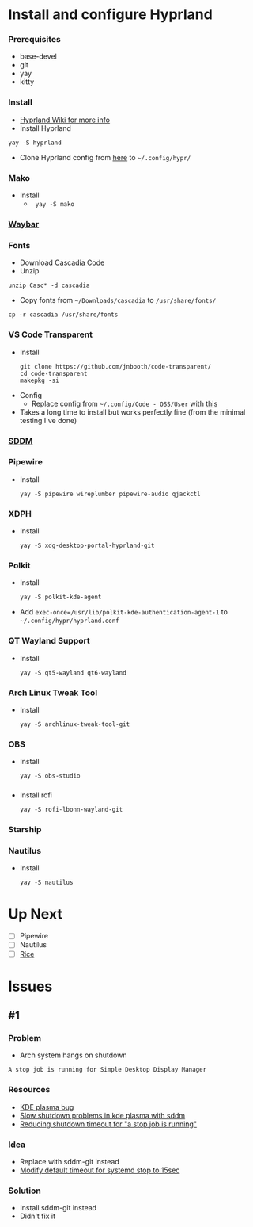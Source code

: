 # Install and configure Hyprland

### Prerequisites
- base-devel
- git
- yay
- kitty

### Install
- [Hyprland Wiki for more info](https://wiki.hyprland.org/)
- Install Hyprland
```
yay -S hyprland
```
- Clone Hyprland config from [here]() to ```~/.config/hypr/```

### Mako
- Install
    - ``` yay -S mako```

### [Waybar](https://github.com/zooboo44/boilerplates/tree/master/arch/waybar)

### Fonts
- Download [Cascadia Code](https://github.com/ryanoasis/nerd-fonts/releases/download/v2.3.3/CascadiaCode.zip)
- Unzip
```
unzip Casc* -d cascadia
```
- Copy fonts from ```~/Downloads/cascadia``` to ```/usr/share/fonts/```
```
cp -r cascadia /usr/share/fonts
```

### VS Code Transparent
- Install
    ```
    git clone https://github.com/jnbooth/code-transparent/
    cd code-transparent
    makepkg -si
    ```
- Config
    - Replace config from ```~/.config/Code - OSS/User``` with [this](https://github.com/zooboo44/boilerplates/tree/master/arch/vscode-transparent)
- Takes a long time to install but works perfectly fine (from the minimal testing I've done)

### [SDDM](https://zooboo44.github.io/posts/arch/)

### Pipewire
- Install
    ```
    yay -S pipewire wireplumber pipewire-audio qjackctl
    ```

### XDPH
- Install
    ```
    yay -S xdg-desktop-portal-hyprland-git
    ```

### Polkit
- Install
    ```
    yay -S polkit-kde-agent
    ```
- Add ```exec-once=/usr/lib/polkit-kde-authentication-agent-1``` to ```~/.config/hypr/hyprland.conf```

### QT Wayland Support
- Install
    ```
    yay -S qt5-wayland qt6-wayland
    ```

### Arch Linux Tweak Tool
- Install
    ```
    yay -S archlinux-tweak-tool-git
    ```

### OBS
- Install
    ```
    yay -S obs-studio
    ```

###
- Install rofi
    ```
    yay -S rofi-lbonn-wayland-git
    ```

### Starship

### Nautilus
- Install
    ```
    yay -S nautilus
    ```
# Up Next
- [ ] Pipewire
- [ ] Nautilus
- [ ] [Rice](https://www.reddit.com/r/unixporn/comments/105mdur/hyprland_frosted_glass_everywhere/)

# Issues

## #1
### Problem
- Arch system hangs on shutdown
```
A stop job is running for Simple Desktop Display Manager
```

### Resources
- [KDE plasma bug](https://bugs.kde.org/show_bug.cgi?id=449630)
- [Slow shutdown problems in kde plasma with sddm](https://github.com/sddm/sddm/issues/1476)
- [Reducing shutdown timeout for "a stop job is running"](https://github.com/sddm/sddm/issues/1476)

### Idea
- Replace with sddm-git instead
- [Modify default timeout for systemd stop to 15sec](https://unix.stackexchange.com/questions/328317/reducing-shutdown-timeout-for-a-stop-job-is-running)


### Solution
- Install sddm-git instead
- Didn't fix it